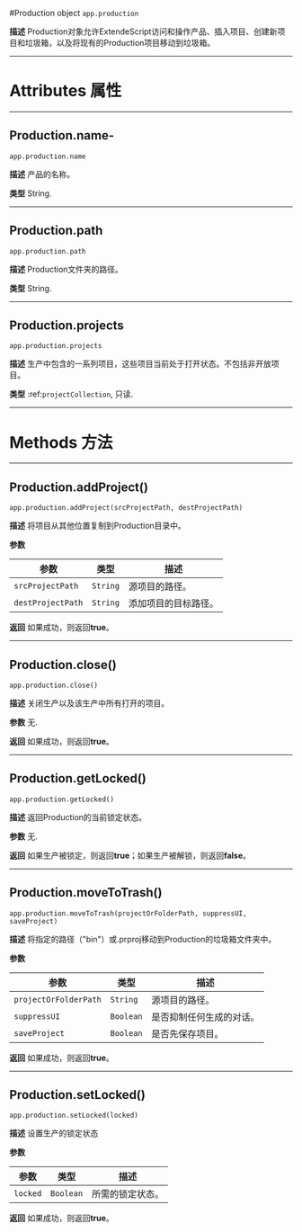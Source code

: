 #Production object
``app.production``

**描述**
Production对象允许ExtendeScript访问和操作产品、插入项目、创建新项目和垃圾箱，以及将现有的Production项目移动到垃圾箱。

----

# Attributes 属性

----
## Production.name-
``app.production.name``

**描述**
产品的名称。

**类型**
String.

----
## Production.path
``app.production.path``

**描述**
Production文件夹的路径。

**类型**
String.

----
## Production.projects
``app.production.projects``

**描述**
生产中包含的一系列项目，这些项目当前处于打开状态。不包括非开放项目。

**类型**
:ref:`projectCollection`, 只读.

----

# Methods 方法

----
## Production.addProject()
``app.production.addProject(srcProjectPath, destProjectPath)``

**描述**
将项目从其他位置复制到Production目录中。

**参数**

| 参数                | 类型       | 描述                 |
| ------------------- | ---------- | -------------------- |
| ``srcProjectPath``  | ``String`` | 源项目的路径。       |
| ``destProjectPath`` | ``String`` | 添加项目的目标路径。 |

**返回**
如果成功，则返回**true**。

----
## Production.close()
``app.production.close()``

**描述**
关闭生产以及该生产中所有打开的项目。

**参数**
无.

**返回**
如果成功，则返回**true**。

----
## Production.getLocked()
``app.production.getLocked()``

**描述**
返回Production的当前锁定状态。

**参数**
无.

**返回**
如果生产被锁定，则返回**true**；如果生产被解锁，则返回**false**。

----
## Production.moveToTrash()
``app.production.moveToTrash(projectOrFolderPath, suppressUI, saveProject)``

**描述**
将指定的路径（"bin"）或.prproj移动到Production的垃圾箱文件夹中。

**参数**

| 参数                    | 类型        | 描述                     |
| ----------------------- | ----------- | ------------------------ |
| ``projectOrFolderPath`` | ``String``  | 源项目的路径。           |
| ``suppressUI``          | ``Boolean`` | 是否抑制任何生成的对话。 |
| ``saveProject``         | ``Boolean`` | 是否先保存项目。         |

**返回**
如果成功，则返回**true**。

----
## Production.setLocked()
``app.production.setLocked(locked)``

**描述**
设置生产的锁定状态

**参数**

| 参数       | 类型        | 描述             |
| ---------- | ----------- | ---------------- |
| ``locked`` | ``Boolean`` | 所需的锁定状态。 |

**返回**
如果成功，则返回**true**。
